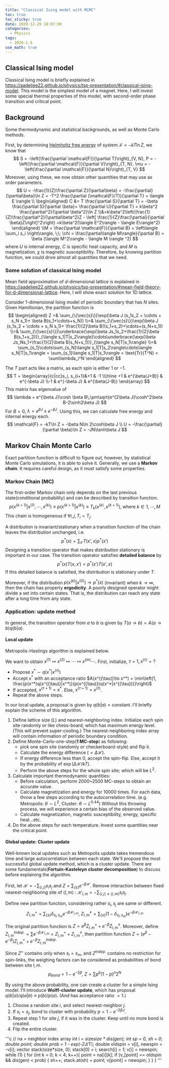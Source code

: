 ```yaml
---
title: "Classical Ising model with MCMC"
toc: true
toc_sticky: true
date: 2020-12-29 18:07:00
categories: 
  - Physics
tags: 
  - 2020-1.5
use_math: true
---
```


## Classical Ising model
Classical Ising model is briefly explained in <https://aadeliee22.github.io/physics/tsp-presentation/#classical-ising-model>.
This model is the simplest model of a magnet. Here, I will invest some special thermal properties of this model, with second-order phase transition and critical point.

## Background
Some thermodynamic and statistical backgrounds, as well as Monte Carlo methods.

First, by determining [Helmholtz free energy](https://en.wikipedia.org/wiki/Helmholtz_free_energy) of system $\mathcal{F} = -kT\ln Z$, we know that
$$
S = -\left(\frac{\partial \mathcal{F}}{\partial T}\right)_{V, N}, P = -\left(\frac{\partial \mathcal{F}}{\partial V}\right)_{T, N}, 
\mu = -\left(\frac{\partial \mathcal{F}}{\partial N}\right)_{T, V}
$$
Moreover, using these, we now obtain other quantities that may use as order parameters.
$$
U = -\frac{1}{Z}\frac{\partial Z}{\partial\beta} = -\frac{\partial}{\partial\beta}\ln Z = -T^2 \frac{\partial (\mathcal{F}/T)}{\partial T} = \langle E \rangle
\\ \begin{aligned} C &= T \frac{\partial S}{\partial T} = -\beta \frac{\partial S}{\partial \beta}= \frac{\partial U}{\partial T} 
= k\beta^2 \frac{\partial^2}{\partial \beta^2}\ln Z 
\\&=k\beta^2\left(\frac{1}{Z}\frac{\partial^2}{\partial\beta^2}Z - \left[ \frac{1}{Z}\frac{\partial}{\partial \beta}Z\right]^2\right) 
=k\beta^2(\langle E^2\rangle - \langle E\rangle^2) \end{aligned}
\\M = \frac{\partial \mathcal{F}}{\partial B} = \left\langle \sum_i s_i \right\rangle, \;\; \chi = \frac{\partial\langle M\rangle}{\partial B} 
= \beta (\langle M^2\rangle - \langle M \rangle ^2)
$$
where $U$ is internal energy, $C$ is specific heat capacity, and $M$ is magnetization, $\chi$ is magnetic susceptibility. 
Therefore, by knowing partition function, we could drive almost all quantities that we need.

### Some solution of classical Ising model
Mean field approximation of $d$-dimensional lattice is explained in <https://aadeliee22.github.io/physics/tsp-presentation/#mean-field-theory-for-d-dimensional-lattice>. 
Here, I will show exact solution for 1D lattice.

Consider 1-dimensional Ising model of periodic boundary that has $N$ sites. Given Hamiltonian, the partition function is
$$
\begin{aligned}
Z =& \sum_{\{\vec{s}\}}\exp(\beta J (s_1s_2 + \cdots + s_N s_1)+ \beta B(s_1+\cdots+s_N))
\\=& \sum_{\{\vec{s}\}}\exp(\beta J (s_1s_2 + \cdots + s_N s_1)+ \frac{1}{2}\beta B((s_1+s_2)+\cdots+(s_N+s_1))
\\=& \sum_{\{\vec{s}\}}\underbrace{\exp(\beta Js_1s_2+\frac{1}{2}\beta B(s_1+s_2))}_{\langle s_1|T|s_2\rangle}\cdots\underbrace{\exp(\beta Js_Ns_1+\frac{1}{2}\beta B(s_N+s_1))}_{\langle s_N|T|s_1\rangle}
\\=& \sum_{s_1}\cdots\sum_{s_N}\langle s_1|T|s_2\rangle\cdots\langle s_N|T|s_1\rangle = \sum_{s_1}\langle s_1|T|s_1\rangle = \text{Tr}(T^N) = \sum\lambda_i^N
\end{aligned}
$$

The $T$ part acts like a matrix, as each spin is either $1$ or $-1$. 
$$
T = \begin{array}{c|cc}s_i, s_{i+1}&+1 & -1 \\\hline
+1 & e^{\beta(J+B)} & e^{-\beta J}
\\-1 & e^{-\beta J} & e^{\beta(J-B)}
\end{array}
$$
This matrix has eigenvalue of 
$$
\lambda = e^{\beta J}\cosh \beta B\,\pm\sqrt{e^{2\beta J}\cosh^2\beta B-2\sinh2\beta J} 
$$
For $B=0$, $\lambda = e^{\beta J}\pm e^{-\beta J}$. Using this, we can calculate free energy and internal energy each.
$$
\mathcal{F} = -kT\ln Z = -\beta N\ln 2\cosh\beta J
\\ U = -\frac{\partial}{\partial \beta}\ln Z = -JN\tanh\beta J
$$

## Markov Chain Monte Carlo
Exact partition function is difficult to figure out, however, by statistical Monte Carlo simulations, it is able to solve it. Generally, we use a **Markov chain**. It requires careful design, as it must satisfy some properties.

### Markov Chain (MC)
The first-order Markov chain only depends on the last previous state(conditional probability) and can be described by transition function.
$$
p(x^{(k+1)}|x^{(1)}, \cdots,x^{(k)}) \equiv p(x^{(k+1)}|x^{(k)})\equiv T_k(x^{(k)}, x^{(k+1)}), \;\text{where }k\in 1, \cdots,M
$$
This chain is homogeneous if  $\forall i, j, \,T_i = T_j$.

A distribution is invariant/stationary when a transition function of the chain leaves the distribution unchanged, i.e.
$$
p^*(x) = \sum_{x'}T(x', x)p^*(x')
$$
Designing a transition operator that makes distribution stationary is important in our case. The transition operator satisfies **detailed balance** by
$$
p^*(x)T(x, x') = p^*(x')T(x', x)
$$
If this detailed balance is satisfied, the distribution is stationary under $T$.

Moreover, if the distribution $p(x^{(k)}|x^{(0)})\to p^*(x)$ (invariant) when $k\to\infty$, then the chain has property **ergodicity**. A poorly designed operator might divide a set into certain states. That is, the distribution can reach any state after a long time from any state. 

### Application: update method
In general, the transition operator from $a$ to $b$ is given by $T(a\to b) = A(a\to b)q(b|a)$.

#### Local update
Metropolis-Hastings algorithm is explained below.

We want to obtain $x^{(1)}\mapsto x^{(2)}\mapsto \cdots\mapsto x^{(m)}\cdots$. First, initialize, $\tau=1, \, x^{(\tau)}=?$

- Propose $x^*\sim q(x^*|x^{(\tau)})$
-	Accept $x^*$ with an acceptance ratio $A(x^{(\tau)}\to x^*) = \min\left(1, \frac{p(x^*)q(x^{(\tau)}|x^*)}{p(x^{(\tau)})q(x^*|x^{(\tau)})}\right)$
- If accepted, $x^{(\tau+1)} = x^*$. Else, $x^{(\tau+1)} = x^{(\tau)}$.
-	Repeat the above steps.

In our local update, a proposal is given by $q(b|a) = \text{constant}$. I'll briefly explain the scheme of this algorithm.
1. Define lattice size ($L$) and nearest-neighboring index. Initialize each spin site randomly or like chess-board; which has maximum energy level. (This will prevent super-cooling.) The nearest-neighboring index array will contain information of periodic boundary condition.
2. Define Monte-Carlo-one-step(**1 MC-step**) as following:
   * pick one spin site (randomly or checkerboard-style) and flip it. 
   * Calculate the energy difference ($=\Delta \mathcal{H}$).
   * If energy difference less than 0, accept the spin-flip. Else, accept it by the probability of $\exp(\Delta\mathcal{H}/kT)$. 
   * Perform the above steps for the whole spin site; which will be $L^2$.
3. Calculate important thermodynamic quantities:
   * Before calculation, perform 2000~2500 MC-steps to obtain an accurate value.
   * Calculate magnetization and energy for 10000 times. For each data, throw a few steps according to the autocorrelation time. 
   (e.g. Metropolis: $\theta \sim L^2$, Cluster: $\theta \sim L^{0.44}$) Without this throwing process, we will experience a certain bias of the observed value.
   * Calculate magnetization, magnetic susceptibility, energy, specific heat...etc.
4. Do the above steps for each temperature. Invest some quantities near the critical point.

#### Global update: Cluster update
Well-known local updates such as Metropolis update takes tremendous time and large autocorrelation between each state. We'll propose the most successful global update method, which is a cluster update. There are some fundamentals(**Fortuin-Kasteleyn cluster decomposition**) to discuss before explaining the algorithm.

First, let $\mathcal{H} = -\sum_{\langle i, j\rangle}s_is_j$ and $Z = \sum_{\{s\}}e^{-\beta \mathcal{H}}$. 
Remove interaction between fixed nearest-neighboring site of $\langle l, m\rangle$ : $\mathcal{H} _{l,m} = -\sum_{\langle i, j\rangle\neq \langle l, m\rangle} s_is_j$.

Define new partition function, considering rather $s_i, s_j$ are same or different.
$$
Z_{l, m}^{=}=\sum_{\{s\}}\delta_{s_l, s_m}e^{-\beta \mathcal{H}_{l, m}}, \; Z_{l, m}^{\neq}=\sum_{\{s\}}(1-\delta_{s_l, s_m})e^{-\beta\mathcal{H}_{l, m}}
$$

The original partition function is $Z = e^\beta Z_{l, m}^=+e^{-\beta}Z_{l, m}^\neq$. 
Moreover, define $Z_{l, m}^{indep.} = \sum e^{-\beta \mathcal{H}_{l,m}} = Z_{l,m}^=+Z_{l,m}^\neq$, then partition function $Z = (e^\beta-e^{-\beta})Z_{l,m}^=+e^{-\beta}Z_{l,m}^{indep.}$

Since $Z^=$ contains only when $s_l=s_m$, and $Z^{indep.}$ contains no restriction for spin-links, the weighing factors can be considered as probabilities of bond between site $l, m$. 
$$
p_{bond} = 1-e^{-2\beta}, \;Z = \sum p^b(1-p)^n 2^N
$$

By using the above probability, one can create a cluster for a simple Ising model.
I'll introduce **Wolff-cluster update**, which has proposal $q(b|a)/q(a|b) \equiv p(b)/p(a)$. (And has acceptance ratio $=1$.)
1. Choose a random site $i$, and select nearest-neighbor $j$.
2. If $s_i =s_j$, bond to cluster with probability $p = 1-e^{-2\beta J}$.
3. Repeat step 1 for site $j$, if it was in the cluster. Keep until no more bond is created.
4. Flip the entire cluster.

'''c
// na = neighbor index array
int i = size*size * dis(gen);
int sp = 0, sh = 0;
double point;
double prob = 1 - exp(-2*J/T);
double oldspin = v[i], newspin = -v[i]; 
vector<int> stack(size*size, 0);
stack[0] = i; search[i] = 1; v[i] = newspin;
while (1) {
	for (int k = 0; k < 4; k++){
		point = na[i][k];
		if (v_[point] == oldspin && dis(gen) < prob) { 
			sh++; 
			stack.at(sh) = point;
			v[point] = newspin; 
		}
	}
}
'''
